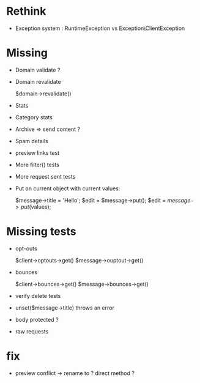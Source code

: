 
# Rethink


- Exception system : RuntimeException vs Exception\ClientException

# Missing

- Domain validate ?
- Domain revalidate

    $domain->revalidate()

- Stats
- Category stats
- Archive => send content ?
- Spam details
- preview links test

- More filter() tests
- More request sent tests

- Put on current object with current values:

    $message->title = 'Hello';
    $edit = $message->put();
    $edit = $message->put($values);

# Missing tests

- opt-outs

    $client->optouts->get()
    $message->ouptout->get()

- bounces

    $client->bounces->get()
    $message->bounces->get()

- verify delete tests

- unset(\$message->title) throws an error
- body protected ?
- raw requests


# fix

- preview conflict -> rename to ? direct method ?
